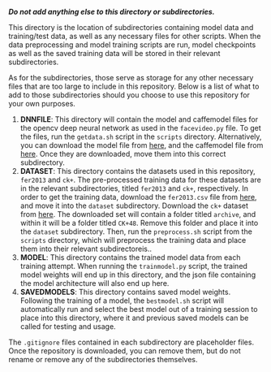 ***Do not add anything else to this directory or subdirectories.***

This directory is the location of subdirectories containing model data and training/test data, as 
well as any necessary files for other scripts. When the data preprocessing and model training scripts are run, model checkpoints as well as the 
saved training data will be stored in their relevant subdirectories. 

As for the subdirectories, those serve as storage for any other necessary files that are
too large to include in this repository. Below is a list of what to add to those subdirectories
should you choose to use this repository for your own purposes. 

1. **DNNFILE**: This directory will contain the model and caffemodel files for the opencv deep neural network as
used in the `facevideo.py` file. To get the files, run the `getdata.sh` script in the `scripts` directory.
Alternatively, you can download the model file from 
[here](https://github.com/opencv/opencv/blob/master/samples/dnn/face_detector/deploy.prototxt), 
and the caffemodel file from [here](https://raw.githubusercontent.com/opencv/opencv_3rdparty/dnn_samples_face_detector_20180205_fp16/res10_300x300_ssd_iter_140000_fp16.caffemodel).
Once they are downloaded, move them into this correct subdirectory. 
2. **DATASET**: This directory contains the datasets used in this repository, `fer2013` and `ck+`. The pre-processed training
data for these datasets are in the relevant subdirectories, titled `fer2013` and `ck+`, respectively. In order to get the training data, download the `fer2013.csv` file from 
 [here](https://www.kaggle.com/deadskull7/fer2013), and move it into the `dataset` subdirectory. Download the `ck+` dataset from [here](https://www.kaggle.com/shawon10/ckplus).
The downloaded set will contain a folder titled `archive`, and within it will be a folder titled `CK+48`. Remove this folder and place it into the `dataset` subdirectory.
Then, run the `preprocess.sh` script from the `scripts` directory, which will preprocess the training data and place them into their relevant subdirectoreis..
3. **MODEL**: This directory contains the trained model data from each training attempt. When running the `trainmodel.py` script,
the trained model weights will end up in this directory, and the json file containing the model architecture will also end up here.
4. **SAVEDMODELS**: This directory contains saved model weights. Following the training of a model, the `bestmodel.sh` script will automatically
run and select the best model out of a training session to place into this directory, where it and previous 
saved models can be called for testing and usage. 

The `.gitignore` files contained in each subdirectory are placeholder files. Once the repository is downloaded, you can remove them,
but do not rename or remove any of the subdirectories themselves.


